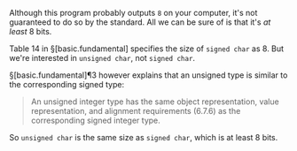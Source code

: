 Although this program probably outputs `8` on your computer, it's not guaranteed to do so by the standard. All we can be sure of is that it's _at least_ 8 bits.

Table 14 in §[basic.fundamental] specifies the size of `signed char` as 8. But we're interested in `unsigned char`, not `signed char`.

§[basic.fundamental]¶3 however explains that an unsigned type is similar to the corresponding signed type:

>  An unsigned integer type has the same object representation, value representation, and alignment requirements (6.7.6) as the corresponding signed integer type.

So `unsigned char` is the same size as `signed char`, which is at least 8 bits.